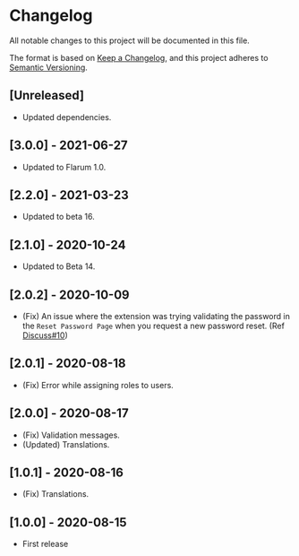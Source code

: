 # Changelog

All notable changes to this project will be documented in this file.

The format is based on [Keep a Changelog](https://keepachangelog.com/en/1.0.0/),
and this project adheres to [Semantic Versioning](https://semver.org/spec/v2.0.0.html).

## [Unreleased]

- Updated dependencies.

## [3.0.0] - 2021-06-27

- Updated to Flarum 1.0.

## [2.2.0] - 2021-03-23

- Updated to beta 16.

## [2.1.0] - 2020-10-24

- Updated to Beta 14.

## [2.0.2] - 2020-10-09

- (Fix) An issue where the extension was trying validating the password in the `Reset Password Page` when you request a new password reset. (Ref [Discuss#10](https://discuss.flarum.org/d/24689-sign-up-confirm-password/10))

## [2.0.1] - 2020-08-18

- (Fix) Error while assigning roles to users.

## [2.0.0] - 2020-08-17

- (Fix) Validation messages.
- (Updated) Translations.

## [1.0.1] - 2020-08-16

- (Fix) Translations.

## [1.0.0] - 2020-08-15

- First release
